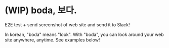 # (WIP) boda, 보다.

E2E test + send screenshot of web site and send it to Slack!

In korean, "boda" means "look".
With "boda", you can look around your web site anywhere, anytime.
See examples below!
